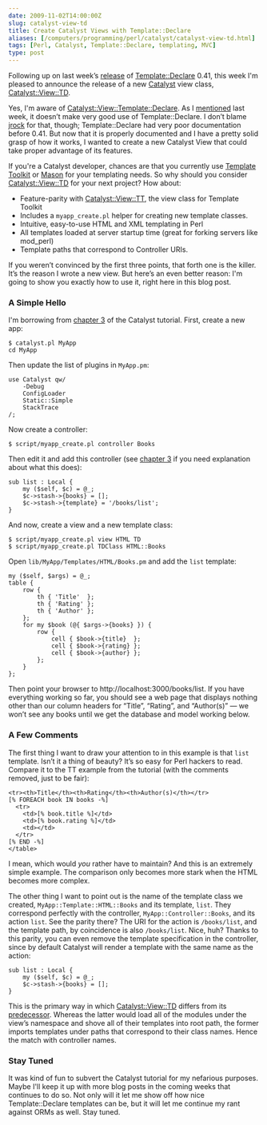 ```yaml
--- 
date: 2009-11-02T14:00:00Z
slug: catalyst-view-td
title: Create Catalyst Views with Template::Declare
aliases: [/computers/programming/perl/catalyst/catalyst-view-td.html]
tags: [Perl, Catalyst, Template::Declare, templating, MVC]
type: post
---
```


Following up on last week’s [release] of [Template::Declare] 0.41, this week I'm
pleased to announce the release of a new [Catalyst] view class,
[Catalyst::View::TD].

Yes, I'm aware of [Catalyst::View::Template::Declare]. As I [mentioned][release]
last week, it doesn’t make very good use of Template::Declare. I don’t blame
[jrock] for that, though; Template::Declare had very poor documentation before
0.41. But now that it is properly documented and I have a pretty solid grasp of
how it works, I wanted to create a new Catalyst View that could take proper
advantage of its features.

If you're a Catalyst developer, chances are that you currently use [Template
Toolkit] or [Mason] for your templating needs. So why should you consider
[Catalyst::View::TD] for your next project? How about:

-   Feature-parity with [Catalyst::View::TT], the view class for Template
    Toolkit
-   Includes a `myapp_create.pl` helper for creating new template classes.
-   Intuitive, easy-to-use HTML and XML templating in Perl
-   All templates loaded at server startup time (great for forking servers like
    mod\_perl)
-   Template paths that correspond to Controller URIs.

If you weren’t convinced by the first three points, that forth one is the
killer. It’s the reason I wrote a new view. But here’s an even better reason:
I'm going to show you exactly how to use it, right here in this blog post.

### A Simple Hello

I'm borrowing from [chapter 3] of the Catalyst tutorial. First, create a new
app:

    $ catalyst.pl MyApp
    cd MyApp

Then update the list of plugins in `MyApp.pm`:

    use Catalyst qw/
        -Debug
        ConfigLoader
        Static::Simple
        StackTrace
    /;

Now create a controller:

    $ script/myapp_create.pl controller Books

Then edit it and add this controller (see [chapter 3] if you need explanation
about what this does):

    sub list : Local {
        my ($self, $c) = @_;
        $c->stash->{books} = [];
        $c->stash->{template} = '/books/list';
    }

And now, create a view and a new template class:

    $ script/myapp_create.pl view HTML TD
    $ script/myapp_create.pl TDClass HTML::Books

Open `lib/MyApp/Templates/HTML/Books.pm` and add the `list` template:

    my ($self, $args) = @_;
    table {
        row {
            th { 'Title'  };
            th { 'Rating' };
            th { 'Author' };
        };
        for my $book (@{ $args->{books} }) {
            row {
                cell { $book->{title}  };
                cell { $book->{rating} };
                cell { $book->{author} };
            };
        }
    };

Then point your browser to http://localhost:3000/books/list. If you have
everything working so far, you should see a web page that displays nothing other
than our column headers for “Title”, “Rating”, and “Author(s)” — we won’t see
any books until we get the database and model working below.

### A Few Comments

The first thing I want to draw your attention to in this example is that `list`
template. Isn’t it a thing of beauty? It’s so easy for Perl hackers to read.
Compare it to the TT example from the tutorial (with the comments removed, just
to be fair):

    <tr><th>Title</th><th>Rating</th><th>Author(s)</th></tr>
    [% FOREACH book IN books -%]
      <tr>
        <td>[% book.title %]</td>
        <td>[% book.rating %]</td>
        <td></td>
      </tr>
    [% END -%]
    </table>

I mean, which would *you* rather have to maintain? And this is an extremely
simple example. The comparison only becomes more stark when the HTML becomes
more complex.

The other thing I want to point out is the name of the template class we
created, `MyApp::Template::HTML::Books` and its template, `list`. They
correspond perfectly with the controller, `MyApp::Controller::Books`, and its
action `list`. See the parity there? The URI for the action is `/books/list`,
and the template path, by coincidence is also `/books/list`. Nice, huh? Thanks
to this parity, you can even remove the template specification in the
controller, since by default Catalyst will render a template with the same name
as the action:

    sub list : Local {
        my ($self, $c) = @_;
        $c->stash->{books} = [];
    }

This is the primary way in which [Catalyst::View::TD] differs from its
[predecessor][Catalyst::View::Template::Declare]. Whereas the latter would load
all of the modules under the view’s namespace and shove all of their templates
into root path, the former imports templates under paths that correspond to
their class names. Hence the match with controller names.

### Stay Tuned

It was kind of fun to subvert the Catalyst tutorial for my nefarious purposes.
Maybe I'll keep it up with more blog posts in the coming weeks that continues to
do so. Not only will it let me show off how nice Template::Declare templates can
be, but it will let me continue my rant against ORMs as well. Stay tuned.

  [release]: /computers/programming/perl/modules/template-declare-documented.html
    "Template Declare Explained"
  [Template::Declare]: http://search.cpan.org/perldoc?Template::Declare
    "Template::Declare on CPAN"
  [Catalyst]: http://www.catalystframework.org/
  [Catalyst::View::TD]: http://search.cpan.org/perldoc?Catalyst::View::TD
    "Catalyst::View::TD on CPAN"
  [Catalyst::View::Template::Declare]: http://search.cpan.org/perldoc?Catalyst::View::Template::Declare
  [jrock]: http://blog.jrock.us/
  [Template Toolkit]: http://search.cpan.org/perldoc?Template
    "Template Toolkit on CPAN"
  [Mason]: http://search.cpan.org/perldoc?HTML::Mason "Mason on CPAN"
  [Catalyst::View::TT]: http://search.cpan.org/perldoc?Catalyst::View::TT
    "Catalyst::View::TT"
  [chapter 3]: http://search.cpan.org/perldoc?Catalyst::Manual::Tutorial::03_MoreCatalystBasics
    "Catalyst Tutorial - Chapter 3: More Catalyst Application Development Basics"
